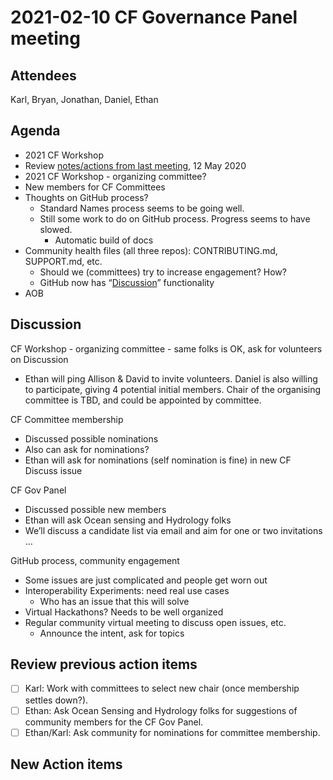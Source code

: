 # 2021-02-10 CF Governance Panel meeting

## Attendees
Karl, Bryan, Jonathan, Daniel, Ethan

## Agenda
* 2021 CF Workshop
* Review [notes/actions from last meeting](http://cfconventions.org/Governance/GovPanel/2020-05-12-meeting.html), 12 May 2020
* 2021 CF Workshop - organizing committee?
* New members for CF Committees
* Thoughts on GitHub process?
  * Standard Names process seems to be going well.
  * Still some work to do on GitHub process. Progress seems to have slowed.
    * Automatic build of docs
* Community health files (all three repos): CONTRIBUTING.md, SUPPORT.md, etc.
  * Should we (committees) try to increase engagement? How?
  * GitHub now has “[Discussion](https://docs.github.com/en/discussions/quickstart)” functionality
* AOB

## Discussion
CF Workshop - organizing committee - same folks is OK, ask for volunteers on Discussion
* Ethan will ping Allison & David to invite volunteers. Daniel is also willing to participate, giving 4 potential initial members. Chair of the organising committee is TBD, and could be appointed by committee.

CF Committee membership
* Discussed possible nominations
* Also can ask for nominations?
* Ethan will ask for nominations (self nomination is fine) in new CF Discuss issue

CF Gov Panel
* Discussed possible new members
* Ethan will ask Ocean sensing and Hydrology folks
* We’ll discuss a candidate list via email and aim for one or two invitations …

GitHub process, community engagement
* Some issues are just complicated and people get worn out
* Interoperability Experiments: need real use cases
  * Who has an issue that this will solve
* Virtual Hackathons? Needs to be well organized
* Regular community virtual meeting to discuss open issues, etc.
  * Announce the intent, ask for topics

## Review previous action items
* [ ] Karl: Work with committees to select new chair (once membership settles down?).
* [ ] Ethan: Ask Ocean Sensing and Hydrology folks for suggestions of community members for the CF Gov Panel.
* [ ] Ethan/Karl: Ask community for nominations for committee membership.

## New Action items


